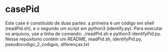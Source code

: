 # casePid
Este case é constituído de duas partes: a primeira é um código em shell (readPid.sh), e o segundo um script em python3 (identify.py). Para executar os arquivos, use a linha de comando: ./readPid.sh e python3 identifyPid.py. Nesse repositorio contém um README, readPid.sh, identifyPid.py, pseudocodigo_2_codigos, diferenças.txt
